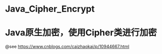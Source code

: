 ﻿# Java_Cipher_Encrypt
# Java原生加密，使用Cipher类进行加密
@see https://www.cnblogs.com/caizhaokai/p/10944667.html
